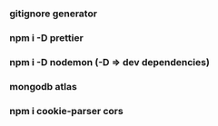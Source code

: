 ### gitignore generator
### npm i -D prettier
### npm i -D nodemon (-D => dev dependencies)
### mongodb atlas
### npm i cookie-parser cors